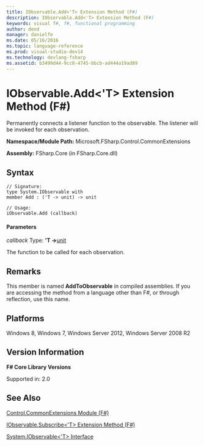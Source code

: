```yaml
---
title: IObservable.Add<'T> Extension Method (F#)
description: IObservable.Add<'T> Extension Method (F#)
keywords: visual f#, f#, functional programming
author: dend
manager: danielfe
ms.date: 05/16/2016
ms.topic: language-reference
ms.prod: visual-studio-dev14
ms.technology: devlang-fsharp
ms.assetid: b3499d44-9cc0-4745-bbcb-ad444a19ad89 
---
```


# IObservable.Add<'T> Extension Method (F#)

Permanently connects a listener function to the observable. The listener will be invoked for each observation.

**Namespace/Module Path:** Microsoft.FSharp.Control.CommonExtensions

**Assembly:** FSharp.Core (in FSharp.Core.dll)


## Syntax

```
// Signature:
type System.IObservable with
member Add : ('T -> unit) -> unit

// Usage:
iObservable.Add (callback)
```

#### Parameters
*callback*
Type: **'T -&gt;**[unit](https://msdn.microsoft.com/library/00b837c2-6c8a-483a-87d3-0479c64037a7)


The function to be called for each observation.




## Remarks
This member is named **AddToObservable** in compiled assemblies. If you are accessing the method from a language other than F#, or through reflection, use this name.


## Platforms
Windows 8, Windows 7, Windows Server 2012, Windows Server 2008 R2


## Version Information
**F# Core Library Versions**

Supported in: 2.0




## See Also
[Control.CommonExtensions Module &#40;F&#35;&#41;](Control.CommonExtensions-Module-%5BFSharp%5D.md)

[IObservable.Subscribe&lt;'T&gt; Extension Method (F#)](https://msdn.microsoft.com/library/8c8702c2-caa8-4a72-94bb-025f0922e04a)

[System.IObservable&lt;'T&gt; Interface](https://msdn.microsoft.com/library/04855e2b-42e4-4342-860a-b86566c4f2d9)

